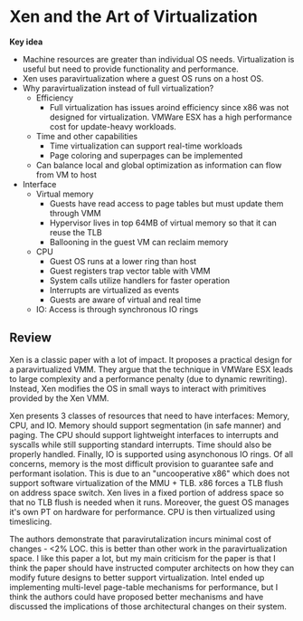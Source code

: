 # Xen and the Art of Virtualization

**Key idea**

* Machine resources are greater than individual OS needs. Virtualization is useful but need to provide functionality and performance.
* Xen uses paravirtualization where a guest OS runs on a host OS.
* Why paravirtualization instead of full virtualization?
  * Efficiency
    * Full virtualization has issues aroind efficiency since x86 was not designed for virtualization. VMWare ESX has a high performance cost for update-heavy workloads.
  * Time and other capabilities
    * Time virtualization can support real-time workloads
    * Page coloring and superpages can be implemented
  * Can balance local and global optimization as information can flow from VM to host
* Interface
  * Virtual memory
    * Guests have read access to page tables but must update them through VMM
    * Hypervisor lives in top 64MB of virtual memory so that it can reuse the TLB
    * Ballooning in the guest VM can reclaim memory
  * CPU
    * Guest OS runs at a lower ring than host
    * Guest registers trap vector table with VMM
    * System calls utilize handlers for faster operation
    * Interrupts are virtualized as events
    * Guests are aware of virtual and real time
  * IO: Access is through synchronous IO rings

## Review

Xen is a classic paper with a lot of impact. It proposes a practical design for a paravirtualized VMM. They argue that the technique in VMWare ESX leads to large complexity and a performance penalty (due to dynamic rewriting). Instead, Xen modifies the OS in small ways to interact with primitives provided by the Xen VMM.

Xen presents 3 classes of resources that need to have interfaces: Memory, CPU, and IO. Memory should support segmentation (in safe manner) and paging. The CPU should support lightweight interfaces to interrupts and syscalls while still supporting standard interrupts. Time should also be properly handled. Finally, IO is supported using asynchonous IO rings. Of all concerns, memory is the most difficult provision to guarantee safe and performant isolation. This is due to an "uncooperative x86" which does not support software virtualization of the MMU + TLB. x86 forces a TLB flush on address space switch. Xen lives in a fixed portion of address space so that no TLB flush is needed when it runs. Moreover, the guest OS manages it's own PT on hardware for performance. CPU is then virtualized using timeslicing.

The authors demonstrate that paravirutalization incurs minimal cost of changes - <2% LOC. this is better than other work in the paravirtualization space. I like this paper a lot, but my main criticism for the paper is that I think the paper should have instructed computer architects on how they can modify future designs to better support virtualization. Intel ended up implementing multi-level page-table mechanisms for performance, but I think the authors could have proposed better mechanisms and have discussed the implications of those architectural changes on their system.

